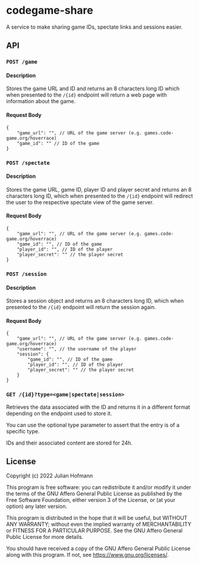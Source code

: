 # codegame-share

A service to make sharing game IDs, spectate links and sessions easier.

## API

### `POST /game`

#### Description

Stores the game URL and ID and returns an 8 characters long ID
which when presented to the `/{id}` endpoint will return a web page with information about the game.

#### Request Body

```jsonc
{
	"game_url": "", // URL of the game server (e.g. games.code-game.org/hoverrace)
	"game_id": "" // ID of the game
}
```

### `POST /spectate`

#### Description

Stores the game URL, game ID, player ID and player secret and returns an 8 characters long ID,
which when presented to the `/{id}` endpoint will redirect the user to the respective spectate view of the game server.

#### Request Body

```jsonc
{
	"game_url": "", // URL of the game server (e.g. games.code-game.org/hoverrace)
	"game_id": "", // ID of the game
	"player_id": "", // ID of the player
	"player_secret": "" // the player secret
}
```

### `POST /session`

#### Description

Stores a session object and returns an 8 characters long ID,
which when presented to the `/{id}` endpoint will return the session again.

#### Request Body

```jsonc
{
	"game_url": "", // URL of the game server (e.g. games.code-game.org/hoverrace)
	"username": "", // the username of the player
	"session": {
		"game_id": "", // ID of the game
		"player_id": "", // ID of the player
		"player_secret": "" // the player secret
	}
}
```

### `GET /{id}?type=<game|spectate|session>`

Retrieves the data associated with the ID and returns it in a different format depending on the endpoint used to store it.

You can use the optional type parameter to assert that the entry is of a specific type.

IDs and their associated content are stored for 24h.

## License

Copyright (c) 2022 Julian Hofmann

This program is free software: you can redistribute it and/or modify
it under the terms of the GNU Affero General Public License as published
by the Free Software Foundation, either version 3 of the License, or
(at your option) any later version.

This program is distributed in the hope that it will be useful,
but WITHOUT ANY WARRANTY; without even the implied warranty of
MERCHANTABILITY or FITNESS FOR A PARTICULAR PURPOSE.  See the
GNU Affero General Public License for more details.

You should have received a copy of the GNU Affero General Public License
along with this program.  If not, see <https://www.gnu.org/licenses/>.
